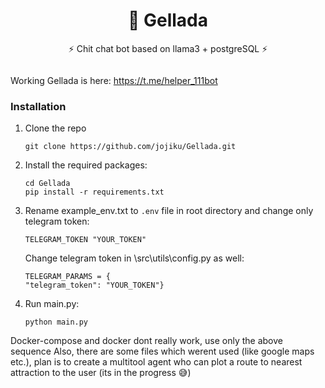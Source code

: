 <div id="top"></div>

<!-- PROJECT LOGO and HEADER -->
<div style="overflow: hidden;">
  <h1 align="center"> 🦊 Gellada </h1>
  <p align="center">
  ⚡ Chit chat bot based on llama3 + postgreSQL ⚡
  </p>
</div>
 


Working Gellada is here: https://t.me/helper_111bot

### Installation

1. Clone the repo
   ```
   git clone https://github.com/jojiku/Gellada.git
   ```
2. Install the required packages:
   ```
   cd Gellada
   pip install -r requirements.txt
   ```
3. Rename example_env.txt to `.env` file in root directory and change only telegram token:
    ```
    TELEGRAM_TOKEN "YOUR_TOKEN"
    ```
    Change telegram token in \src\utils\config.py as well:
    ```
    TELEGRAM_PARAMS = {
    "telegram_token": "YOUR_TOKEN"}
    ```
   
4. Run main.py:
   ```
   python main.py
   ```
Docker-compose and docker dont really work, use only the above sequence
Also, there are some files which werent used (like google maps etc.), plan is to create a multitool agent who can plot a route to nearest attraction to the user (its in the progress 😅)
